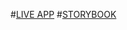 #[LIVE APP](https://gusarov-test-kazarian-4ddmf40db-ortursucceehs-projects.vercel.app/)
#[STORYBOOK](https://gusarov-test-kazarian.vercel.app/?path=/docs/components-inputgroup--docs)



